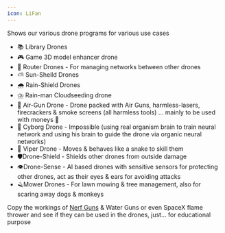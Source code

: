 ```yaml
---
icon: LiFan
---
```

Shows our various drone programs for various use cases
- 📚 Library Drones
- 🎮 Game 3D model enhancer drone
- 🛜 Router Drones - For managing networks between other drones
- ⛅ Sun-Sheild Drones
- 🌧️ Rain-Shield Drones
- ⛈️ Rain-man Cloudseeding drone
- 🔫 Air-Gun Drone - Drone packed with Air Guns, harmless-lasers, firecrackers & smoke screens (all harmless tools) ... mainly to be used with moneys 🐒
- 🤖 Cyborg Drone - Impossible (using real organism brain to train neural network and using his brain to guide the drone via organic neural networks)
- 🐍 Viper Drone - Moves & behaves like a snake to skill them
- 🛡️Drone-Shield - Shields other drones from outside damage
- 👁️Drone-Sense - AI based drones with sensitive sensors for protecting other drones, act as their eyes & ears for avoiding attacks
- 🪒Mower Drones - For lawn mowing & tree management, also for scaring away dogs & monkeys

Copy the workings of [Nerf Guns](https://youtube.com/shorts/iDLAp6pRCao?si=dhzWTTYIcJ4EX46I) & Water Guns or even SpaceX flame thrower and see if they can be used in the drones, just... for educational purpose